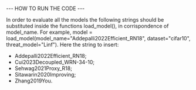 --- HOW TO RUN THE CODE ---

In order to evaluate all the models the following strings should be substituted inside the functions load_model(), in corrispondence of model_name. 
For example,     model = load_model(model_name="Addepalli2022Efficient_RN18", dataset="cifar10", threat_model="Linf").
Here the string to insert:

- Addepalli2022Efficient_RN18;
- Cui2023Decoupled_WRN-34-10;
- Sehwag2021Proxy_R18;
- Sitawarin2020Improving;
- Zhang2019You.
